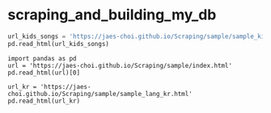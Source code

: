 # scraping_and_building_my_db

```python
url_kids_songs = 'https://jaes-choi.github.io/Scraping/sample/sample_kids_song.html'
pd.read_html(url_kids_songs) 
```

```
import pandas as pd
url = 'https://jaes-choi.github.io/Scraping/sample/index.html'
pd.read_html(url)[0]
```

```
url_kr = 'https://jaes-choi.github.io/Scraping/sample/sample_lang_kr.html'
pd.read_html(url_kr)
```
